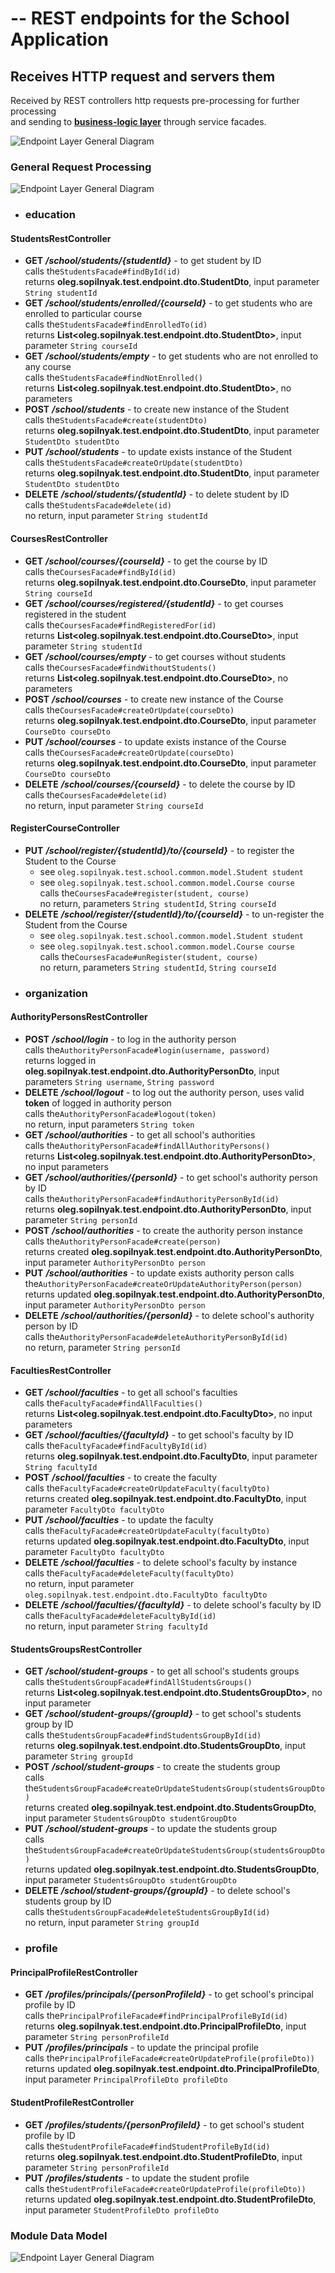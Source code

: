 # --  REST endpoints for the School Application

## Receives HTTP request and servers them 

Received by REST controllers http requests pre-processing
for further processing<br> and sending to **<ins>business-logic layer</ins>** through service facades.  

![Endpoint Layer General Diagram](diagrams/Endpoints%20Layer%20General%20Diagram.png "Endpoint Layer Diagram")
### General Request Processing
![Endpoint Layer General Diagram](diagrams/Endpoints%20Layer%20Sequence%20Diagram.png "Endpoint Layer Diagram")
* ### education
#### StudentsRestController
* **GET** **_/school/students/{studentId}_** - to get student by ID<BR>
  calls the`StudentsFacade#findById(id)`<BR>
  returns **oleg.sopilnyak.test.endpoint.dto.StudentDto**, input parameter `String studentId`
* **GET** **_/school/students/enrolled/{courseId}_** - to get students who are enrolled to particular course<BR>
  calls the`StudentsFacade#findEnrolledTo(id)`<BR>
  returns **List&lt;oleg.sopilnyak.test.endpoint.dto.StudentDto&gt;**, input parameter `String courseId`
* **GET** **_/school/students/empty_** - to get students who are not enrolled to any course<BR>
  calls the`StudentsFacade#findNotEnrolled()`<BR>
  returns **List&lt;oleg.sopilnyak.test.endpoint.dto.StudentDto&gt;**, no parameters
* **POST** **_/school/students_** - to create new instance of the Student<BR>
  calls the`StudentsFacade#create(studentDto)`<BR>
  returns **oleg.sopilnyak.test.endpoint.dto.StudentDto**, input parameter `StudentDto studentDto`
* **PUT** **_/school/students_** - to update exists instance of the Student<BR>
  calls the`StudentsFacade#createOrUpdate(studentDto)`<BR>
  returns **oleg.sopilnyak.test.endpoint.dto.StudentDto**, input parameter `StudentDto studentDto`
* **DELETE** **_/school/students/{studentId}_** - to delete student by ID<BR>
  calls the`StudentsFacade#delete(id)`<BR>
  no return, input parameter `String studentId`
#### CoursesRestController
* **GET** **_/school/courses/{courseId}_** - to get the course by ID<BR>
  calls the`CoursesFacade#findById(id)`<BR>
  returns **oleg.sopilnyak.test.endpoint.dto.CourseDto**, input parameter `String courseId`
* **GET** **_/school/courses/registered/{studentId}_** - to get courses registered in the student<BR>
  calls the`CoursesFacade#findRegisteredFor(id)`<BR>
  returns **List&lt;oleg.sopilnyak.test.endpoint.dto.CourseDto&gt;**, input parameter `String studentId`
* **GET** **_/school/courses/empty_** - to get courses without students<BR>
  calls the`CoursesFacade#findWithoutStudents()`<BR>
  returns **List&lt;oleg.sopilnyak.test.endpoint.dto.CourseDto&gt;**, no parameters
* **POST** **_/school/courses_** - to create new instance of the Course<BR>
  calls the`CoursesFacade#createOrUpdate(courseDto)`<BR>
  returns **oleg.sopilnyak.test.endpoint.dto.CourseDto**, input parameter `CourseDto courseDto`
* **PUT** **_/school/courses_** - to update exists instance of the Course<BR>
  calls the`CoursesFacade#createOrUpdate(courseDto)`<BR>
  returns **oleg.sopilnyak.test.endpoint.dto.CourseDto**, input parameter `CourseDto courseDto`
* **DELETE** **_/school/courses/{courseId}_** - to delete the course by ID<BR>
  calls the`CoursesFacade#delete(id)`<BR>
  no return, input parameter `String courseId`
#### RegisterCourseController
* **PUT** **_/school/register/{studentId}/to/{courseId}_** - to register the Student to the Course<BR>
  - see `oleg.sopilnyak.test.school.common.model.Student student`<BR>
  - see `oleg.sopilnyak.test.school.common.model.Course course`<BR>
    calls the`CoursesFacade#register(student, course)`<BR>
  no return, parameters `String studentId`, `String courseId`
* **DELETE** **_/school/register/{studentId}/to/{courseId}_** - to un-register the Student from the Course<BR>
    - see `oleg.sopilnyak.test.school.common.model.Student student`<BR>
    - see `oleg.sopilnyak.test.school.common.model.Course course`<BR>
      calls the`CoursesFacade#unRegister(student, course)`<BR>
  no return, parameters `String studentId`, `String courseId`
* ### organization
#### AuthorityPersonsRestController
* **POST** **_/school/login_** - to log in the authority person<BR>
  calls the`AuthorityPersonFacade#login(username, password)`<BR>
  returns logged in **oleg.sopilnyak.test.endpoint.dto.AuthorityPersonDto**, input parameters `String username`, `String password` 
* **DELETE** **_/school/logout_** - to log out the authority person, uses valid **token** of logged in authority person<BR>
  calls the`AuthorityPersonFacade#logout(token)`<BR>
  no return, input parameters `String token`
* **GET** **_/school/authorities_** - to get all school's authorities<BR>
  calls the`AuthorityPersonFacade#findAllAuthorityPersons()`<BR>
  returns **List&lt;oleg.sopilnyak.test.endpoint.dto.AuthorityPersonDto&gt;**, no input parameters
* **GET** **_/school/authorities/{personId}_** - to get school's authority person by ID<BR>
  calls the`AuthorityPersonFacade#findAuthorityPersonById(id)`<BR>
  returns **oleg.sopilnyak.test.endpoint.dto.AuthorityPersonDto**, input parameter `String personId`
* **POST** **_/school/authorities_** - to create the authority person instance<BR>
  calls the`AuthorityPersonFacade#create(person)`<BR>
  returns created **oleg.sopilnyak.test.endpoint.dto.AuthorityPersonDto**, input parameter `AuthorityPersonDto person`
* **PUT** **_/school/authorities_** - to update exists authority person
  calls the`AuthorityPersonFacade#createOrUpdateAuthorityPerson(person)`<BR>
  returns updated **oleg.sopilnyak.test.endpoint.dto.AuthorityPersonDto**, input parameter `AuthorityPersonDto person`
* **DELETE** **_/school/authorities/{personId}_** - to delete school's authority person by ID<BR>
  calls the`AuthorityPersonFacade#deleteAuthorityPersonById(id)`<BR>
  no return, parameter `String personId`
#### FacultiesRestController
* **GET** **_/school/faculties_** - to get all school's faculties<BR>
  calls the`FacultyFacade#findAllFaculties()`<BR>
  returns **List&lt;oleg.sopilnyak.test.endpoint.dto.FacultyDto&gt;**, no input parameters
* **GET** **_/school/faculties/{facultyId}_** - to get school's faculty by ID<BR>
  calls the`FacultyFacade#findFacultyById(id)`<BR>
  returns **oleg.sopilnyak.test.endpoint.dto.FacultyDto**, input parameter `String facultyId`
* **POST** **_/school/faculties_** - to create the faculty<BR>
  calls the`FacultyFacade#createOrUpdateFaculty(facultyDto)`<BR>
  returns created **oleg.sopilnyak.test.endpoint.dto.FacultyDto**, input parameter `FacultyDto facultyDto`
* **PUT** **_/school/faculties_** - to update the faculty<BR>
  calls the`FacultyFacade#createOrUpdateFaculty(facultyDto)`<BR>
  returns updated **oleg.sopilnyak.test.endpoint.dto.FacultyDto**, input parameter `FacultyDto facultyDto`
* **DELETE** **_/school/faculties_** - to delete school's faculty by instance<BR>
  calls the`FacultyFacade#deleteFaculty(facultyDto)`<BR>
  no return, input parameter `oleg.sopilnyak.test.endpoint.dto.FacultyDto facultyDto`
* **DELETE** **_/school/faculties/{facultyId}_** - to delete school's faculty by ID<BR>
  calls the`FacultyFacade#deleteFacultyById(id)`<BR>
  no return, input parameter `String facultyId`
#### StudentsGroupsRestController
* **GET** **_/school/student-groups_** - to get all school's students groups<BR>
  calls the`StudentsGroupFacade#findAllStudentsGroups()`<BR>
  returns **List&lt;oleg.sopilnyak.test.endpoint.dto.StudentsGroupDto&gt;**, no input parameter
* **GET** **_/school/student-groups/{groupId}_** - to get school's students group by ID<BR>
  calls the`StudentsGroupFacade#findStudentsGroupById(id)`<BR>
  returns **oleg.sopilnyak.test.endpoint.dto.StudentsGroupDto**, input parameter `String groupId`
* **POST** **_/school/student-groups_** - to create the students group<BR>
  calls the`StudentsGroupFacade#createOrUpdateStudentsGroup(studentsGroupDto)`<BR>
  returns created **oleg.sopilnyak.test.endpoint.dto.StudentsGroupDto**, input parameter `StudentsGroupDto studentGroupDto`
* **PUT** **_/school/student-groups_** - to update the students group<BR>
  calls the`StudentsGroupFacade#createOrUpdateStudentsGroup(studentsGroupDto)`<BR>
  returns updated **oleg.sopilnyak.test.endpoint.dto.StudentsGroupDto**, input parameter `StudentsGroupDto studentGroupDto`
* **DELETE** **_/school/student-groups/{groupId}_** - to delete school's students group by ID<BR>
  calls the`StudentsGroupFacade#deleteStudentsGroupById(id)`<BR>
  no return, input parameter `String groupId`
* ### profile
#### PrincipalProfileRestController
* **GET** **_/profiles/principals/{personProfileId}_** - to get school's principal profile by ID<BR>
  calls the`PrincipalProfileFacade#findPrincipalProfileById(id)`<BR>
  returns **oleg.sopilnyak.test.endpoint.dto.PrincipalProfileDto**, input parameter `String personProfileId`
* **PUT** **_/profiles/principals_** - to update the principal profile<BR>
  calls the`PrincipalProfileFacade#createOrUpdateProfile(profileDto))`<BR>
  returns updated **oleg.sopilnyak.test.endpoint.dto.PrincipalProfileDto**, input parameter `PrincipalProfileDto profileDto`
#### StudentProfileRestController
* **GET** **_/profiles/students/{personProfileId}_** - to get school's student profile by ID<BR>
  calls the`StudentProfileFacade#findStudentProfileById(id)`<BR>
  returns **oleg.sopilnyak.test.endpoint.dto.StudentProfileDto**, input parameter `String personProfileId`
* **PUT** **_/profiles/students_** - to update the student profile<BR>
  calls the`StudentProfileFacade#createOrUpdateProfile(profileDto))`<BR>
  returns updated **oleg.sopilnyak.test.endpoint.dto.StudentProfileDto**, input parameter `StudentProfileDto profileDto`

### Module Data Model
![Endpoint Layer General Diagram](diagrams/Endpoints%20Layer%20Model%20Diagram.png "Endpoint Layer Diagram")
